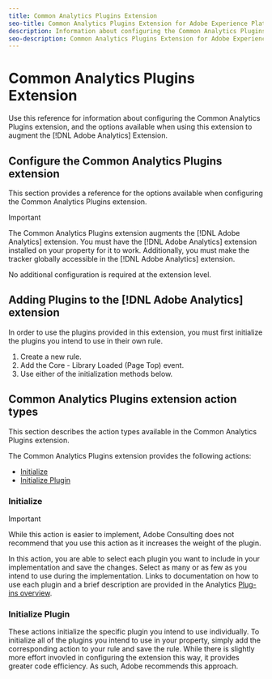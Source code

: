 ```yaml
---
title: Common Analytics Plugins Extension
seo-title: Common Analytics Plugins Extension for Adobe Experience Platform Launch
description: Information about configuring the Common Analytics Plugins extension, and the options available when using this extension to augment the [!DNL Adobe Analytics] Extension.
seo-description: Common Analytics Plugins Extension for Adobe Experience Platform Launch
---
```


# Common Analytics Plugins Extension

Use this reference for information about configuring the Common Analytics Plugins extension, and the options available when using this extension to augment the [!DNL Adobe Analytics] Extension.

## Configure the Common Analytics Plugins extension

This section provides a reference for the options available when configuring the Common Analytics Plugins extension.

>[!IMPORTANT]
>
>The Common Analytics Plugins extension augments the [!DNL Adobe Analytics] extension. You must have the [!DNL Adobe Analytics] extension installed on your property for it to work. Additionally, you must make the tracker globally accessible in the [!DNL Adobe Analytics] extension.

No additional configuration is required at the extension level.

## Adding Plugins to the [!DNL Adobe Analytics] extension

In order to use the plugins provided in this extension, you must first initialize the plugins you intend to use in their own rule.

1. Create a new rule.
1. Add the Core - Library Loaded (Page Top) event.
1. Use either of the initialization methods below.

## Common Analytics Plugins extension action types

This section describes the action types available in the Common Analytics Plugins extension.

The Common Analytics Plugins extension provides the following actions:

* [Initialize](common-analytics-plugins-extension.md#initialize)
* [Initialize Plugin](common-analytics-plugins-extension.md#initialize-plugin)

### Initialize

>[!IMPORTANT]
>
>While this action is easier to implement, Adobe Consulting does not recommend that you use this action as it increases the weight of the plugin.

In this action, you are able to select each plugin you want to include in your implementation and save the changes. Select as many or as few as you intend to use during the implementation. Links to documentation on how to use each plugin and a brief description are provided in the Analytics [Plug-ins overview](https://docs.adobe.com/content/help/en/analytics/implementation/vars/plugins/impl-plugins.html).

### Initialize Plugin

These actions initialize the specific plugin you intend to use individually. To initialize all of the plugins you intend to use in your property, simply add the corresponding action to your rule and save the rule. While there is slightly more effort invovled in configuring the extension this way, it provides greater code efficiency. As such, Adobe recommends this approach.
